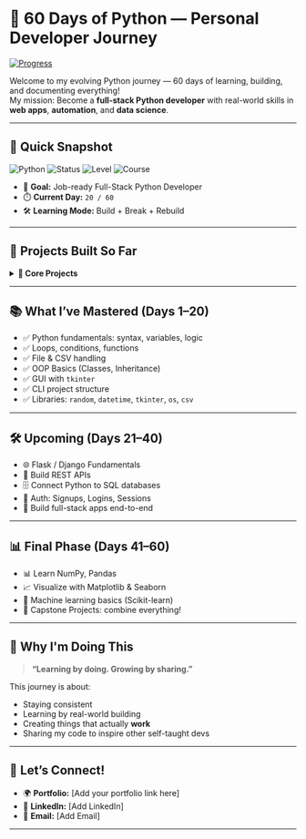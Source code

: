 # 🐍 60 Days of Python — Personal Developer Journey

[![Progress](https://progress-bar.dev/20/?scale=60&title=Days%20Completed&width=300)](https://progress-bar.dev)

Welcome to my evolving Python journey — 60 days of learning, building, and documenting everything!  
My mission: Become a **full-stack Python developer** with real-world skills in **web apps**, **automation**, and **data science**.

---

## 📌 Quick Snapshot

![Python](https://img.shields.io/badge/Python-3.11-blue.svg)
![Status](https://img.shields.io/badge/Status-In%20Progress-yellow)
![Level](https://img.shields.io/badge/Level-Beginner%20to%20Intermediate-blueviolet)
![Course](https://img.shields.io/badge/Udemy-Course-informational)

- 🎯 **Goal:** Job-ready Full-Stack Python Developer
- ⏱️ **Current Day:** `20 / 60`
- 🛠️ **Learning Mode:** Build + Break + Rebuild

---

## 🧱 Projects Built So Far

<details>
<summary><strong>🔧 Core Projects</strong></summary>

| Project | Description | Tech |
|--------|-------------|------|
| ✅ **To-Do App** | Simple task manager | Python, CLI |
| ✅ **CSV File Tool** | Read, write, and transform CSV data | pandas |
| ✅ **File Reader/Converter** | Convert file formats (txt → csv, etc.) | Python |
| ✅ **Live Camera App** | Real-time webcam app | Streamlit, OpenCV |
| ✅ **Portfolio Website** | Personal web portfolio | HTML, CSS, Python |
| ✅ **PDF Auto-Generator** | Automated report/invoice PDFs | ReportLab |
| ✅ **Email + News App** | Sends daily news via email | SMTP, NewsAPI |
| ✅ **Weather App (Live)** | Get current weather data | OpenWeather API |
| ✅ **Weather Forecast App** | Weekly forecast API | OpenWeather API |
| ✅ **Django Job API** | Job app backend with user auth | Django REST |

</details>

---

## 📚 What I’ve Mastered (Days 1–20)

- ✅ Python fundamentals: syntax, variables, logic
- ✅ Loops, conditions, functions
- ✅ File & CSV handling
- ✅ OOP Basics (Classes, Inheritance)
- ✅ GUI with `tkinter`
- ✅ CLI project structure
- ✅ Libraries: `random`, `datetime`, `tkinter`, `os`, `csv`

---

## 🛠️ Upcoming (Days 21–40)

- 🌐 Flask / Django Fundamentals
- 📡 Build REST APIs
- 🗄️ Connect Python to SQL databases
- 🔐 Auth: Signups, Logins, Sessions
- 🧩 Build full-stack apps end-to-end

---

## 📊 Final Phase (Days 41–60)

- 📊 Learn NumPy, Pandas
- 📈 Visualize with Matplotlib & Seaborn
- 🤖 Machine learning basics (Scikit-learn)
- 🧠 Capstone Projects: combine everything!

---

## 🙌 Why I'm Doing This

> **“Learning by doing. Growing by sharing.”**

This journey is about:
- Staying consistent
- Learning by real-world building
- Creating things that actually **work**
- Sharing my code to inspire other self-taught devs

---

## 🔗 Let’s Connect!

- 🌍 **Portfolio:** [Add your portfolio link here]
- 💼 **LinkedIn:** [Add LinkedIn]
- 📨 **Email:** [Add Email]

---

